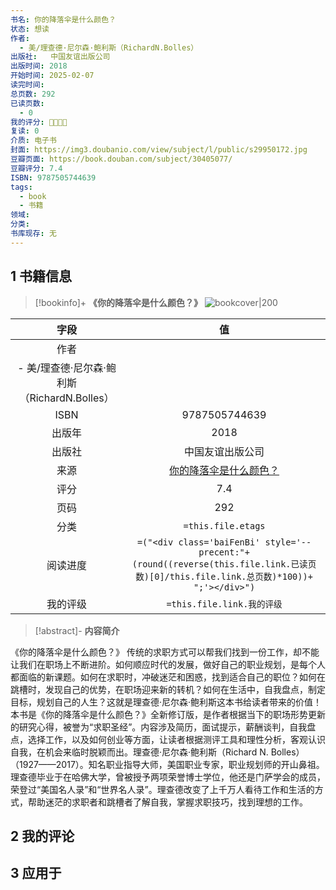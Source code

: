 ```yaml
---
书名: 你的降落伞是什么颜色？
状态: 想读
作者:  
  - 美/理查德·尼尔森·鲍利斯（RichardN.Bolles） 
出版社:   中国友谊出版公司
出版时间: 2018
开始时间: 2025-02-07
读完时间: 
总页数: 292 
已读页数:
  - 0
我的评分: 🌟🌟🌟🌟
复读: 0
介质: 电子书
封面: https://img3.doubanio.com/view/subject/l/public/s29950172.jpg 
豆瓣页面: https://book.douban.com/subject/30405077/ 
豆瓣评分: 7.4 
ISBN: 9787505744639 
tags:
  - book
  - 书籍
领域: 
分类: 
书库现存: 无
---
```

## 1 书籍信息

> [!bookinfo]+ **《你的降落伞是什么颜色？》**
> ![bookcover|200](https://img3.doubanio.com/view/subject/l/public/s29950172.jpg)
>
|  字段  |                                                               值                                                                |
| :--: | :----------------------------------------------------------------------------------------------------------------------------: |
|  作者  |                                                           
  - 美/理查德·尼尔森·鲍利斯（RichardN.Bolles）                                                           |
| ISBN |                                                            9787505744639                                                            |
| 出版年  |                                                       2018                                                        |
| 出版社  |                                                         中国友谊出版公司                                                          |
|  来源  |                                                      [你的降落伞是什么颜色？](https://book.douban.com/subject/30405077/)                                                      |
|  评分  |                                                           7.4                                                            |
|  页码  |                                                         292                                                          |
|  分类  |                                                       `=this.file.etags`                                                       |
| 阅读进度 | `=("<div class='baiFenBi' style='--precent:"+ (round((reverse(this.file.link.已读页数)[0]/this.file.link.总页数)*100))+ ";'></div>")` |
| 我的评级 |                                                     `=this.file.link.我的评级`                                                     |

> [!abstract]- **内容简介**
>
《你的降落伞是什么颜色？》
传统的求职方式可以帮我们找到一份工作，却不能让我们在职场上不断进阶。如何顺应时代的发展，做好自己的职业规划，是每个人都面临的新课题。如何在求职时，冲破迷茫和困惑，找到适合自己的职位？如何在跳槽时，发现自己的优势，在职场迎来新的转机？如何在生活中，自我盘点，制定目标，规划自己的人生？这就是理查德·尼尔森·鲍利斯这本书给读者带来的价值！本书是《你的降落伞是什么颜色？》全新修订版，是作者根据当下的职场形势更新的研究心得，被誉为“求职圣经”。内容涉及简历，面试提示，薪酬谈判，自我盘点，选择工作，以及如何创业等方面，让读者根据测评工具和理性分析，客观认识自我，在机会来临时脱颖而出。理查德·尼尔森·鲍利斯（Richard N. Bolles）（1927——2017）。知名职业指导大师，美国职业专家，职业规划师的开山鼻祖。理查德毕业于在哈佛大学，曾被授予两项荣誉博士学位，他还是门萨学会的成员，荣登过“美国名人录”和“世界名人录”。理查德改变了上千万人看待工作和生活的方式，帮助迷茫的求职者和跳槽者了解自我，掌握求职技巧，找到理想的工作。


## 2 我的评论

## 3 应用于

